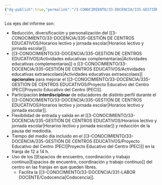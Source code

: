 ```yaml
---
{"dg-publish":true,"permalink":"/3-CONOCIMIENTO/33-DOCENCIA/335-GESTIÓN DE CENTROS EDUCATIVOS/Informe de la Fundació Jaume Bofill sobre el horario lectivo/"}
---
```


Los ejes del informe son:
- Reducción, diversificación y personalización del [[3-CONOCIMIENTO/33-DOCENCIA/335-GESTIÓN DE CENTROS EDUCATIVOS/Horarios lectivo y jornada escolar\|Horarios lectivo y jornada escolar]].
- [[3-CONOCIMIENTO/33-DOCENCIA/335-GESTIÓN DE CENTROS EDUCATIVOS/Actividades educativas complementarias\|Actividades educativas complementarias]] o [[3-CONOCIMIENTO/33-DOCENCIA/335-GESTIÓN DE CENTROS EDUCATIVOS/Actividades educativas extraescolaes\|Actividades educativas extraescolaes]] **opcionales** para mejorar el [[3-CONOCIMIENTO/33-DOCENCIA/335-GESTIÓN DE CENTROS EDUCATIVOS/Proyecto Educativo del Centro (PEC)\|Proyecto Educativo del Centro (PEC)]].
- Participación **interdisciplinar** de educadores de distinto perfil durante el [[3-CONOCIMIENTO/33-DOCENCIA/335-GESTIÓN DE CENTROS EDUCATIVOS/Horarios lectivo y jornada escolar\|Horarios lectivo y jornada escolar]].
- Flexibilidad de entrada y salida en el [[3-CONOCIMIENTO/33-DOCENCIA/335-GESTIÓN DE CENTROS EDUCATIVOS/Horarios lectivo y jornada escolar\|Horarios lectivo y jornada escolar]] y reducción de la pausa del mediodía.
- Tiempo del medio día incluido en el [[3-CONOCIMIENTO/33-DOCENCIA/335-GESTIÓN DE CENTROS EDUCATIVOS/Proyecto Educativo del Centro (PEC)\|Proyecto Educativo del Centro (PEC)]] en la franja de 12 a 14 h.
- Uso de los [[Espacios de encuentro, coordinación y trabajo continuo\|Espacios de encuentro, coordinación y trabajo continuo]] del centro en las franjas en que queden libres.
	- Facilita la [[3-CONOCIMIENTO/33-DOCENCIA/331-LABOR DOCENTE/Codocencia\|Codocencia]].
